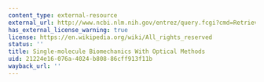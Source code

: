 ```yaml
---
content_type: external-resource
external_url: http://www.ncbi.nlm.nih.gov/entrez/query.fcgi?cmd=Retrieve&db=PubMed&dopt=Citation&list_uids=10073927
has_external_license_warning: true
license: https://en.wikipedia.org/wiki/All_rights_reserved
status: ''
title: Single-molecule Biomechanics With Optical Methods
uid: 21224e16-076a-4024-b808-86cff913f11b
wayback_url: ''
---
```

